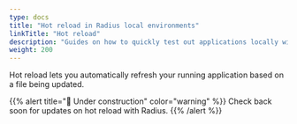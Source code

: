 ```yaml
---
type: docs
title: "Hot reload in Radius local environments"
linkTitle: "Hot reload"
description: "Guides on how to quickly test out applications locally with hot reload"
weight: 200
---
```


Hot reload lets you automatically refresh your running application based on a file being updated.

{{% alert title="🚧 Under construction" color="warning" %}}
Check back soon for updates on hot reload with Radius.
{{% /alert %}}
